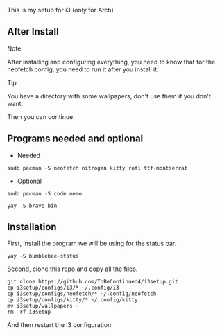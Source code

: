 This is my setup for i3 (only for Arch)

## After Install
> [!NOTE]
> After installing and configuring everything, you need to know that for the neofetch config, you need to run it after you install it.

> [!TIP]
> You have a directory with some wallpapers, don't use them if you don't want.

Then you can continue.

## Programs needed and optional
- Needed
```
sudo pacman -S neofetch nitrogen kitty rofi ttf-montserrat
```
- Optional
```
sudo pacman -S code nemo
```
```
yay -S brave-bin
```

## Installation

First, install the program we will be using for the status bar.
```
yay -S bumblebee-status
```
Second, clone this repo and copy all the files.
```
git clone https://github.com/ToBeContinued4/i3setup.git
cp i3setup/configs/i3/* ~/.config/i3
cp i3setup/configs/neofetch/* ~/.config/neofetch
cp i3setup/configs/kitty/* ~/.config/kitty
mv i3setup/wallpapers ~
rm -rf i3setup
```
And then restart the i3 configuration
